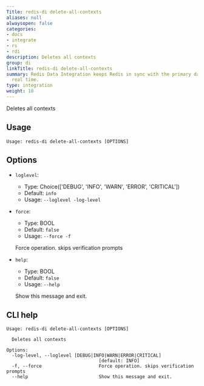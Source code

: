 ```yaml
---
Title: redis-di delete-all-contexts
aliases: null
alwaysopen: false
categories:
- docs
- integrate
- rs
- rdi
description: Deletes all contexts
group: di
linkTitle: redis-di delete-all-contexts
summary: Redis Data Integration keeps Redis in sync with the primary database in near
  real time.
type: integration
weight: 10
---
```


Deletes all contexts

## Usage

```
Usage: redis-di delete-all-contexts [OPTIONS]
```

## Options

- `loglevel`:

  - Type: Choice(['DEBUG', 'INFO', 'WARN', 'ERROR', 'CRITICAL'])
  - Default: `info`
  - Usage: `--loglevel
-log-level`

- `force`:

  - Type: BOOL
  - Default: `false`
  - Usage: `--force
-f`

  Force operation. skips verification prompts

- `help`:

  - Type: BOOL
  - Default: `false`
  - Usage: `--help`

  Show this message and exit.

## CLI help

```
Usage: redis-di delete-all-contexts [OPTIONS]

  Deletes all contexts

Options:
  -log-level, --loglevel [DEBUG|INFO|WARN|ERROR|CRITICAL]
                                  [default: INFO]
  -f, --force                     Force operation. skips verification prompts
  --help                          Show this message and exit.
```
